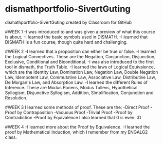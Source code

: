 # dismathportfolio-SivertGuting
dismathportfolio-SivertGuting created by Classroom for GitHub

#WEEK 1
-I was introduced to and was given a preview of what this course is about.
-I learned the basic symbols used in DISMATH.
-I learned that DISMATH is a fun course, though quite hard and challenging.

#WEEK 2
-I learned that a proposition can either be true or false.
-I learned the Logical Connectives. These are the Negation, Conjunction, Disjunction, Exclusive, Conditional and Biconditional.
-I was also introduced to the first tool in dismath, the Truth Table.
-I learned the laws of Logical Equivalence, which are the Identity Law, Domination Law, Negation Law, Double Negation Law, Idempotent Law, Commutative Law, Associative Law, Distributive Law, De Morgan's Law, and Absorption Law.
-I learned the different Rules of Inference. These are Modus Ponens, Modus Tollens, Hypothetical Syllogism, Disjunctive Syllogism, Addition, Simplification, Conjunction and Resolution.

#WEEK 3
I learned some methods of proof. These are the:
-Direct Proof
-Proof by Contraposition
-Vacuous Proof
-Trivial Proof
-Proof by Contradiction
-Proof by Equivalence
I also learned that 0 is even. :D


#WEEK 4
-I learned more about the Proof by Equivalence.
-I learned the proof by Mathematical Induction, which I remember from my ENGALG2 class.

